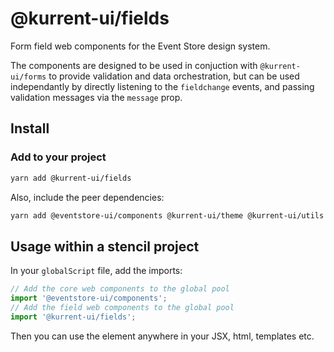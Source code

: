 # @kurrent-ui/fields

Form field web components for the Event Store design system.

The components are designed to be used in conjuction with `@kurrent-ui/forms` to provide validation and data orchestration, but can be used independantly by directly listening to the `fieldchange` events, and passing validation messages via the `message` prop.

## Install

### Add to your project

```sh
yarn add @kurrent-ui/fields
```

Also, include the peer dependencies:

```sh
yarn add @eventstore-ui/components @kurrent-ui/theme @kurrent-ui/utils
```

## Usage within a stencil project

In your `globalScript` file, add the imports:

```ts
// Add the core web components to the global pool
import '@eventstore-ui/components';
// Add the field web components to the global pool
import '@kurrent-ui/fields';
```

Then you can use the element anywhere in your JSX, html, templates etc.
